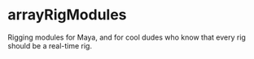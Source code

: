 # arrayRigModules
Rigging modules for Maya, and for cool dudes who know that every rig should be a real-time rig.
